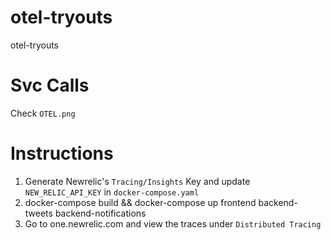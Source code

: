 # otel-tryouts
otel-tryouts


# Svc Calls
Check `OTEL.png`

# Instructions
1. Generate Newrelic's `Tracing/Insights` Key and update `NEW_RELIC_API_KEY` in `docker-compose.yaml`
2. docker-compose build && docker-compose up frontend backend-tweets backend-notifications
3. Go to one.newrelic.com and view the traces under `Distributed Tracing`
